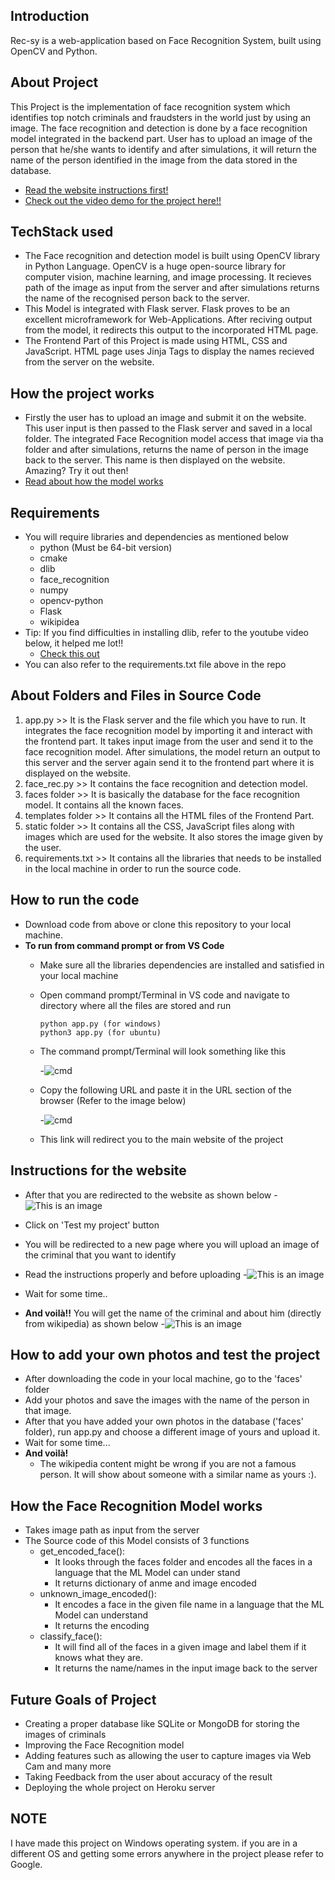 ## Introduction
Rec-sy is a web-application based on Face Recognition System, built using OpenCV and Python. 

## About Project
This Project is the implementation of face recognition system which identifies top notch criminals and fraudsters in the world just by using an image. The face recognition and detection is done by a face recognition model integrated in the backend part. User has to upload an image of the person that he/she wants to identify and after simulations, it will return the name of the person identified in the image from the data stored in the database. 
- [Read the website instructions first!](https://github.com/Anushka-bot/Rec-sy#instructions-for-the-website)
- [Check out the video demo for the project here!!](https://drive.google.com/file/d/1PFNDbZL4JJr1jIM9Nac6S1pfIhYqDT9W/view?usp=sharing)

## TechStack used
   - The Face recognition and detection model is built using OpenCV library in Python Language. OpenCV is a huge open-source library for computer vision, machine learning, and image processing. It recieves path of the image as input from the server and after simulations returns the name of the recognised person back to the server.
   - This Model is integrated with Flask server. Flask proves to be an excellent microframework for Web-Applications. After reciving output from the model, it redirects this output to the incorporated HTML page.
   - The Frontend Part of this Project is made using HTML, CSS and JavaScript. HTML page uses Jinja Tags to display the names recieved from the server on the website.

## How the project works
   - Firstly the user has to upload an image and submit it on the website. This user input is then passed to the Flask server and saved in a local folder. The integrated Face Recognition model access that image via tha folder and after simulations, returns the name of person in the image back to the server. This name is then displayed on the website. Amazing? Try it out then!
   - [Read about how the model works](https://github.com/Anushka-bot/Rec-sy#how-the-face-recognition-model-works)

## Requirements
  - You will require libraries and dependencies as mentioned below
    - python (Must be 64-bit version)
    - cmake
    - dlib
    - face_recognition
    - numpy
    - opencv-python
    - Flask
    - wikipidea
   - Tip: If you find difficulties in installing dlib, refer to the youtube video below, it helped me lot!!
     - [Check this out](https://www.youtube.com/watch?v=xaDJ5xnc8dc) 
   - You can also refer to the requirements.txt file above in the repo
 
## About Folders and Files in Source Code
1. app.py >> It is the Flask server and the file which you have to run. It integrates the face recognition model by importing it and interact with the frontend part. It takes input image from the user and send it to the face recognition model. After simulations, the model return an output to this server and the server again send it to the frontend part where it is displayed on the website.
2. face_rec.py >> It contains the face recognition and detection model.
3. faces folder >> It is basically the database for the face recognition model. It contains all the known faces. 
4. templates folder >> It contains all the HTML files of the Frontend Part.
5. static folder >> It contains all the CSS, JavaScript files along with images which are used for the website. It also stores the image given by the user.
6. requirements.txt >> It contains all the libraries that needs to be installed in the local machine in order to run the source code.

## How to run the code
   - Download code from above or clone this repository to your local machine.
   - **To run from command prompt or from VS Code**
     - Make sure all the libraries dependencies are installed and satisfied in your local machine
     - Open command prompt/Terminal in VS code and navigate to directory where all the files are stored and run
       ```
       python app.py (for windows)
       python3 app.py (for ubuntu)
       ```
     - The command prompt/Terminal will look something like this
     
       -![cmd](https://user-images.githubusercontent.com/75663460/170492042-9863efb1-456e-4282-8308-151bea7ecae4.png) 
       
     - Copy the following URL and paste it in the URL section of the browser (Refer to the image below)

       -![cmd](https://user-images.githubusercontent.com/75663460/170533252-41f15bb3-9967-4dd2-8eef-0682350e1267.png)
     - This link will redirect you to the main website of the project
 
## Instructions for the website
  - After that you are redirected to the website as shown below
    -![This is an image](https://user-images.githubusercontent.com/75663460/170486947-aa94ffe7-0762-48f6-9bdb-60b65603e224.png) 
    
 - Click on 'Test my project' button
 - You will be redirected to a new page where you will upload an image of the criminal that you want to identify
 - Read the instructions properly and before uploading
   -![This is an image](https://user-images.githubusercontent.com/75663460/170487732-2e3f3118-6698-455a-9782-29403b50ba8d.png)
 - Wait for some time..
 - **And voilà!!** You will get the name of the criminal and about him (directly from wikipedia) as shown below
   -![This is an image](https://user-images.githubusercontent.com/75663460/170531464-bdd027db-fee3-497a-9c8c-973625434f9e.png)

## How to add your own photos and test the project
   - After downloading the code in your local machine, go to the 'faces' folder
   - Add your photos and save the images with the name of the person in that image.
   - After that you have added your own photos in the database ('faces' folder), run app.py and choose a different image of yours and upload it.
   - Wait for some time...
   - **And voilà!**
     - The wikipedia content might be wrong if you are not a famous person. It will show about someone with a similar name as yours :).

## How the Face Recognition Model works
   - Takes image path as input from the server 
   - The Source code of this Model consists of 3 functions
     - get_encoded_face(): 
       - It looks through the faces folder and encodes all the faces in a language that the ML Model can under stand
       - It returns dictionary of anme and image encoded
      - unknown_image_encoded():
        - It encodes a face in the given file name in a language that the ML Model can understand
        - It returns the encoding
       - classify_face():
         - It will find all of the faces in a given image and label them if it knows what they are.
         - It returns the name/names in the input image back to the server

## Future Goals of Project
   - Creating a proper database like SQLite or MongoDB for storing the images of criminals
   - Improving the Face Recognition model
   - Adding features such as allowing the user to capture images via Web Cam and many more
   - Taking Feedback from the user about accuracy of the result
   - Deploying the whole project on Heroku server

## NOTE
I have made this project on Windows operating system. if you are in a different OS and getting some errors anywhere in the project please refer to Google.
